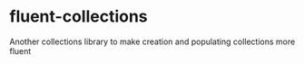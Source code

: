 fluent-collections
==================

Another collections library to make creation and populating collections more fluent
